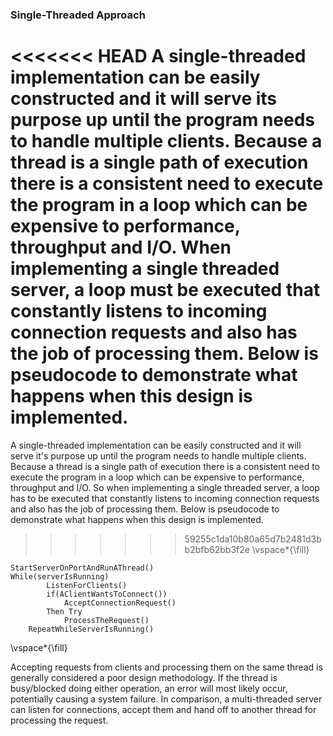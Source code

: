 ### Single-Threaded Approach

<<<<<<< HEAD
A single-threaded implementation can be easily constructed and it will serve its purpose up until the program needs to handle multiple clients. Because a thread is a single path of execution there is a consistent need to execute the program in a loop which can be expensive to performance, throughput and I/O. When implementing a single threaded server, a loop must be executed that constantly listens to incoming connection requests and also has the job of processing them. Below is pseudocode to demonstrate what happens when this design is implemented.      
=======
A single-threaded implementation can be easily constructed and it will serve it's purpose up until the program needs to handle multiple clients. Because a thread is a single path of execution there is a consistent need to execute the program in a loop which can be expensive to performance, throughput and I/O. So when implementing a single threaded server, a loop has to be executed that constantly listens to incoming connection requests and also has the job of processing them. Below is pseudocode to demonstrate what happens when this design is implemented.       
>>>>>>> 59255c1da10b80a65d7b2481d3bb2bfb62bb3f2e
\vspace*{\fill}   
```
StartServerOnPortAndRunAThread()
While(serverIsRunning)  
        ListenForClients() 
        if(AClientWantsToConnect())   
            AcceptConnectionRequest()
        Then Try  
            ProcessTheRequest()  
    RepeatWhileServerIsRunning()
```   
\vspace*{\fill}   

Accepting requests from clients and processing them on the same thread is generally considered a poor design methodology. If the thread is busy/blocked doing either operation, an error will most likely occur, potentially causing a system failure. In comparison, a multi-threaded server can listen for connections, accept them and hand off to another thread for processing the request.

